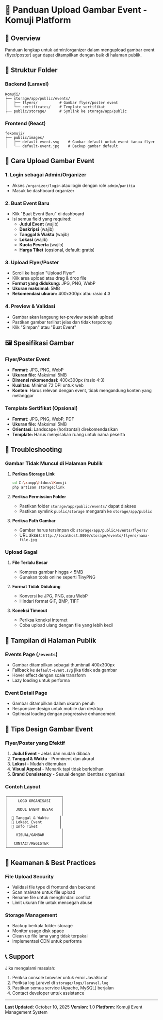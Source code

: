# 📸 Panduan Upload Gambar Event - Komuji Platform

## 🎯 Overview
Panduan lengkap untuk admin/organizer dalam mengupload gambar event (flyer/poster) agar dapat ditampilkan dengan baik di halaman publik.

## 📁 Struktur Folder

### Backend (Laravel)
```
Komuji/
├── storage/app/public/events/
│   ├── flyers/          # Gambar flyer/poster event
│   └── certificates/    # Template sertifikat
├── public/storage/      # Symlink ke storage/app/public
```

### Frontend (React)
```
fekomuji/
├── public/images/
│   ├── default-event.svg    # Gambar default untuk event tanpa flyer
│   └── default-event.jpg    # Backup gambar default
```

## 🚀 Cara Upload Gambar Event

### 1. Login sebagai Admin/Organizer
- Akses `/organizer/login` atau login dengan role `admin`/`panitia`
- Masuk ke dashboard organizer

### 2. Buat Event Baru
- Klik "Buat Event Baru" di dashboard
- Isi semua field yang required:
  - **Judul Event** (wajib)
  - **Deskripsi** (wajib)
  - **Tanggal & Waktu** (wajib)
  - **Lokasi** (wajib)
  - **Kuota Peserta** (wajib)
  - **Harga Tiket** (opsional, default: gratis)

### 3. Upload Flyer/Poster
- Scroll ke bagian "Upload Flyer"
- Klik area upload atau drag & drop file
- **Format yang didukung:** JPG, PNG, WebP
- **Ukuran maksimal:** 5MB
- **Rekomendasi ukuran:** 400x300px atau rasio 4:3

### 4. Preview & Validasi
- Gambar akan langsung ter-preview setelah upload
- Pastikan gambar terlihat jelas dan tidak terpotong
- Klik "Simpan" atau "Buat Event"

## 🖼️ Spesifikasi Gambar

### Flyer/Poster Event
- **Format:** JPG, PNG, WebP
- **Ukuran file:** Maksimal 5MB
- **Dimensi rekomendasi:** 400x300px (rasio 4:3)
- **Kualitas:** Minimal 72 DPI untuk web
- **Konten:** Harus relevan dengan event, tidak mengandung konten yang melanggar

### Template Sertifikat (Opsional)
- **Format:** JPG, PNG, WebP, PDF
- **Ukuran file:** Maksimal 5MB
- **Orientasi:** Landscape (horizontal) direkomendasikan
- **Template:** Harus menyisakan ruang untuk nama peserta

## 🔧 Troubleshooting

### Gambar Tidak Muncul di Halaman Publik
1. **Periksa Storage Link**
   ```bash
   cd C:\xampp\htdocs\Komuji
   php artisan storage:link
   ```

2. **Periksa Permission Folder**
   - Pastikan folder `storage/app/public/events/` dapat diakses
   - Pastikan symlink `public/storage` mengarah ke `storage/app/public`

3. **Periksa Path Gambar**
   - Gambar harus tersimpan di: `storage/app/public/events/flyers/`
   - URL akses: `http://localhost:8000/storage/events/flyers/nama-file.jpg`

### Upload Gagal
1. **File Terlalu Besar**
   - Kompres gambar hingga < 5MB
   - Gunakan tools online seperti TinyPNG

2. **Format Tidak Didukung**
   - Konversi ke JPG, PNG, atau WebP
   - Hindari format GIF, BMP, TIFF

3. **Koneksi Timeout**
   - Periksa koneksi internet
   - Coba upload ulang dengan file yang lebih kecil

## 📱 Tampilan di Halaman Publik

### Events Page (`/events`)
- Gambar ditampilkan sebagai thumbnail 400x300px
- Fallback ke `default-event.svg` jika tidak ada gambar
- Hover effect dengan scale transform
- Lazy loading untuk performa

### Event Detail Page
- Gambar ditampilkan dalam ukuran penuh
- Responsive design untuk mobile dan desktop
- Optimasi loading dengan progressive enhancement

## 🎨 Tips Design Gambar Event

### Flyer/Poster yang Efektif
1. **Judul Event** - Jelas dan mudah dibaca
2. **Tanggal & Waktu** - Prominent dan akurat
3. **Lokasi** - Mudah ditemukan
4. **Visual Appeal** - Menarik tapi tidak berlebihan
5. **Brand Consistency** - Sesuai dengan identitas organisasi

### Contoh Layout
```
┌─────────────────────────┐
│     LOGO ORGANISASI     │
│                         │
│    JUDUL EVENT BESAR    │
│                         │
│  📅 Tanggal & Waktu     │
│  📍 Lokasi Event        │
│  🎫 Info Tiket          │
│                         │
│    VISUAL/GAMBAR        │
│                         │
│   CONTACT/REGISTER      │
└─────────────────────────┘
```

## 🔐 Keamanan & Best Practices

### File Upload Security
- Validasi file type di frontend dan backend
- Scan malware untuk file upload
- Rename file untuk menghindari conflict
- Limit ukuran file untuk mencegah abuse

### Storage Management
- Backup berkala folder storage
- Monitor usage disk space
- Clean up file lama yang tidak terpakai
- Implementasi CDN untuk performa

## 📞 Support

Jika mengalami masalah:
1. Periksa console browser untuk error JavaScript
2. Periksa log Laravel di `storage/logs/laravel.log`
3. Pastikan semua service (Apache, MySQL) berjalan
4. Contact developer untuk assistance

---

**Last Updated:** October 10, 2025
**Version:** 1.0
**Platform:** Komuji Event Management System
